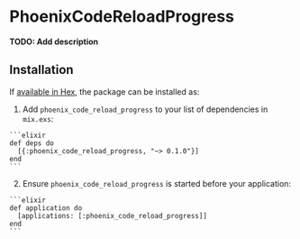 # PhoenixCodeReloadProgress

**TODO: Add description**

## Installation

If [available in Hex](https://hex.pm/docs/publish), the package can be installed as:

  1. Add `phoenix_code_reload_progress` to your list of dependencies in `mix.exs`:

    ```elixir
    def deps do
      [{:phoenix_code_reload_progress, "~> 0.1.0"}]
    end
    ```

  2. Ensure `phoenix_code_reload_progress` is started before your application:

    ```elixir
    def application do
      [applications: [:phoenix_code_reload_progress]]
    end
    ```

